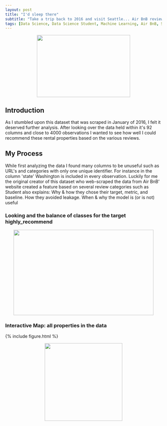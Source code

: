 ```yaml
---
layout: post
title: "I'd sleep there"
subtitle: "Take a trip back to 2016 and visit Seattle... Air BnB reviews"
tags: [Data Science, Data Science Student, Machine Learning, Air BnB, Seattle]
---
```

<p align="center">
  <img width="300" height="200" src="https://i.imgur.com/aMYAXoi.png?1" class="align-center">
</p>


## **Introduction**
As I stumbled upon this dataset that was scraped in January of 2016, I felt it deserved further analysis. After looking over the data held within it's 92 columns and close to 4000 observations I wanted to see how well I could recommend these rental properties based on the various reviews. 

## **My Process**
While first analyzing the data I found many columns to be unuseful such as URL's and categories with only one unique identifier. For instance in the column 'state' Washington is included in every observation. Luckily for me the original creator of this dataset who web-scraped the data from Air BnB' website created a feature based on several review categories such as  Student also explains: Why & how they chose their target, metric, and baseline. How they avoided leakage. When & why the model is (or is not) useful

### **Looking and the balance of classes for the target highly_recommend**
<p align="center">
  <img width="450" height="275" src="https://i.imgur.com/NZuv8Bf.png" class="align-center">
</p>


### **Interactive Map: all properties in the data**
{% include figure.html %}




<p align="center">
  <img width="250" height="250" src="https://i.imgur.com/n4NVO3e.png" class="align-center">
</p>
